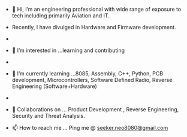 - 👋 Hi, I’m an engineering professional with wide range of exposure to tech including primarily Aviation and IT. 
-    Recently, I have divulged in Hardware and Firmware development. 
-    
- 👀 I’m interested in ...learning and contributing
- 
- 🌱 I’m currently learning ...8085, Assembly, C++, Python, PCB development, Microcontrollers, Software Defined Radio, Reverse Engineering (Software+Hardware)  
-  
- 💞️ Collaborations on ... Product Development , Reverse Engineering, Security and Threat Analysis.  

- 📫 How to reach me ... Ping me @ seeker.neo8080@gmail.com

<!---
neo-seeker/neo-seeker is a ✨ special ✨ repository because its `README.md` (this file) appears on your GitHub profile.
You can click the Preview link to take a look at your changes.
--->
